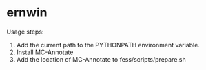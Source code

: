 ernwin
======

Usage steps:

1. Add the current path to the PYTHONPATH environment variable.
2. Install MC-Annotate
3. Add the location of MC-Annotate to fess/scripts/prepare.sh
